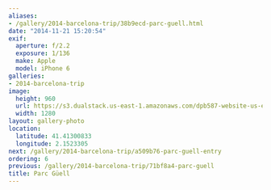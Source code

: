 ```yaml
---
aliases:
- /gallery/2014-barcelona-trip/38b9ecd-parc-guell.html
date: "2014-11-21 15:20:54"
exif:
  aperture: f/2.2
  exposure: 1/136
  make: Apple
  model: iPhone 6
galleries:
- 2014-barcelona-trip
image:
  height: 960
  url: https://s3.dualstack.us-east-1.amazonaws.com/dpb587-website-us-east-1/asset/gallery/2014-barcelona-trip/38b9ecd-parc-guell~1280.jpg
  width: 1280
layout: gallery-photo
location:
  latitude: 41.41300833
  longitude: 2.1523305
next: /gallery/2014-barcelona-trip/a509b76-parc-guell-entry
ordering: 6
previous: /gallery/2014-barcelona-trip/71bf8a4-parc-guell
title: Parc Güell
---
```


